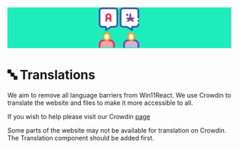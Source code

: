 ![](laguage.jpg)


# 🔤 Translations

We aim to remove all language barriers from Win11React. We use Crowdin to translate the website and files to make it more accessible to all.

If you wish to help please visit our Crowdin [page](http://translate.win11react.com/)

Some parts of the website may not be available for translation on Crowdin. The Translation component should be added first.


